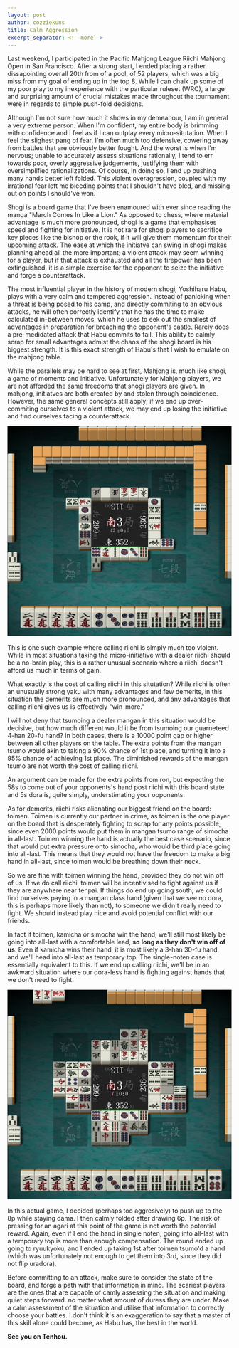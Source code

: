 ```yaml
---
layout: post
author: cozziekuns
title: Calm Aggression
excerpt_separator: <!--more-->
---
```


Last weekend, I participated in the Pacific Mahjong League Riichi Mahjong Open in San Francisco. 
After a strong start, I ended placing a rather dissapointing overall 20th from of a pool, of 52 
players, which was a big miss from my goal of ending up in the top 8. While I can chalk up some 
of my poor play to my inexperience with the particular ruleset (WRC), a large and surprising amount 
of crucial mistakes made throughout the tournament were in regards to simple push-fold decisions. 

Although I'm not sure how much it shows in my demeanour, I am in general a very extreme person. 
When I'm confident, my entire body is brimming with confidence and I feel as if I can outplay every 
micro-situtation. When I feel the slighest pang of fear, I'm often much too defensive, cowering 
away from battles that are obviously better fought. And the worst is when I'm nervous; unable to 
accurately assess situations rationally, I tend to err towards poor, overly aggressive judgements, 
justifying them with oversimplified rationalizations. Of course, in doing so, I end up pushing many 
hands better left folded. This violent overagression, coupled with my irrational fear left me 
bleeding points that I shouldn't have bled, and missing out on points I should've won.

Shogi is a board game that I've been enamoured with ever since reading the manga "March Comes In 
Like a Lion." As opposed to chess, where material advantage is much more pronounced, shogi is a 
game that emphasises speed and fighting for initiative. It is not rare for shogi players to 
sacrifice key pieces like the bishop or the rook, if it will give them momentum for their upcoming 
attack. The ease at which the initiatve can swing in shogi makes planning ahead all the more 
important; a violent attack may seem winning for a player, but if that attack is exhausted and all 
the firepower has been extinguished, it is a simple exercise for the opponent to seize the 
initiative and forge a counterattack.

The most influential player in the history of modern shogi, Yoshiharu Habu, plays with a very calm 
and tempered aggression. Instead of panicking when a threat is being posed to his camp, and 
directly commiting to an obvious attacks, he will often correctly identify that he has the time to 
make calculated in-between moves, which he uses to eek out the smallest of advantages in 
preparation for breaching the opponent's castle. Rarely does a pre-medidated attack that Habu 
commits to fail. This ability to calmly scrap for small advantages admist the chaos of the shogi 
board is his biggest strength. It is this exact strength of Habu's that I wish to emulate on the 
mahjong table.

While the parallels may be hard to see at first, Mahjong is, much like shogi, a game of moments and 
initiative. Unfortunately for Mahjong players, we are not afforded the same freedoms that shogi 
players are given. In mahjong, initiatves are both created by and stolen through coincidence. 
However, the same general concepts still apply; if we end up over-commiting ourselves to a violent 
attack, we may end up losing the initiative and find ourselves facing a counterattack.

![5-1](/assets/img/5-1.png)

This is one such example where calling riichi is simply much too violent. While in most situations 
taking the micro-initiative with a dealer riichi should be a no-brain play, this is a rather 
unusual scenario where a riichi doesn't afford us much in terms of gain.

What exactly is the cost of calling riichi in this situtation? While riichi is often an unusually 
strong yaku with many advantages and few demerits, in this situation the demerits are much more 
pronounced, and any advantages that calling riichi gives us is effectively "win-more."

I will not deny that  tsumoing a dealer mangan in this situation would be decisive, but how much 
different would it be from tsumoing our guarneteed 4-han 20-fu hand? In both cases, there is a 
10000 point gap or higher between all other players on the table. The extra points from the mangan 
tsumo would akin to taking a 90% chance of 1st place, and turning it into a 95% chance of achieving 
1st place. The diminished rewards of the mangan tsumo are not worth the cost of calling riichi.

An argument can be made for the extra points from ron, but expecting the 58s to come out of your 
opponents's hand post riichi with this board state and 5s dora is, quite simply, understimating 
your opponents.

As for demerits, riichi risks alienating our biggest friend on the board: toimen. Toimen is 
currently our partner in crime, as toimen is the one player on the board that is desperately 
fighting to scrap for any points possible, since even 2000 points would put them in mangan tsumo 
range of simocha in all-last. Toimen winning the hand is actually the best case scenario, since 
that would put extra pressure onto simocha, who would be third place going into all-last. This 
means that they would not have the freedom to make a big hand in all-last, since toimen would be 
breathing down their neck.

So we are fine with toimen winning the hand, provided they do not win off of us. If we do call 
riichi, toimen will be incentivised to fight against us if they are anywhere near tenpai. If things 
do end up going south, we could find ourselves paying in a mangan class hand (given that we 
see no dora, this is perhaps more likely than not), to someone we didn't really need to fight. We 
should instead play nice and avoid potential conflict with our friends.

In fact if toimen, kamicha or simocha win the hand, we'll still most likely be going into all-last 
with a comfortable lead, **so long as they don't win off of us**. Even if kamicha wins their hand, 
it is most likely a 3-han 30-fu hand, and we'll head into all-last as temporary top. The 
single-noten case is essentially equivalent to this. If we end up calling riichi, we'll be in an 
awkward situation where our dora-less hand is fighting against hands that we don't need to fight.

![5-2](/assets/img/5-2.png)

In this actual game, I decided (perhaps too aggresively) to push up to the 8p while staying dama. 
I then calmly folded after drawing 6p. The risk of pressing for an agari at this point of the game 
is not worth the potential reward. Again, even if I end the hand in single noten, going into 
all-last with a temporary top is more than enough compensation. The round ended up going to 
ryuukyoku, and I ended up taking 1st after toimen tsumo'd a hand (which was unfortunately not 
enough to get them into 3rd, since they did not flip uradora).

Before committing to an attack, make sure to consider the state of the board, and forge a path with 
that information in mind. The scariest players are the ones that are capable of camly assessing the 
situation and making quiet steps forward. no matter what amount of duress they are under. Make a 
calm assessment of the situation and utilise that information to correctly choose your battles. 
I don't think it's an exaggeration to say that a master of this skill alone could become, as Habu 
has, the best in the world.

**See you on Tenhou.**